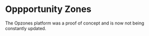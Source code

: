 # Oppportunity Zones

The Opzones platform was a proof of concept and is now not being constantly updated.
